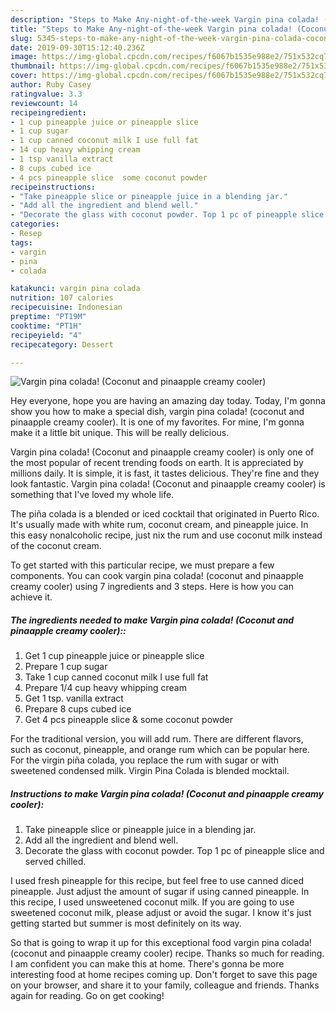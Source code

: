 ```yaml
---
description: "Steps to Make Any-night-of-the-week Vargin pina colada! (Coconut and pinaapple creamy cooler)"
title: "Steps to Make Any-night-of-the-week Vargin pina colada! (Coconut and pinaapple creamy cooler)"
slug: 5345-steps-to-make-any-night-of-the-week-vargin-pina-colada-coconut-and-pinaapple-creamy-cooler
date: 2019-09-30T15:12:40.236Z
image: https://img-global.cpcdn.com/recipes/f6067b1535e988e2/751x532cq70/vargin-pina-colada-coconut-and-pinaapple-creamy-cooler-recipe-main-photo.jpg
thumbnail: https://img-global.cpcdn.com/recipes/f6067b1535e988e2/751x532cq70/vargin-pina-colada-coconut-and-pinaapple-creamy-cooler-recipe-main-photo.jpg
cover: https://img-global.cpcdn.com/recipes/f6067b1535e988e2/751x532cq70/vargin-pina-colada-coconut-and-pinaapple-creamy-cooler-recipe-main-photo.jpg
author: Ruby Casey
ratingvalue: 3.3
reviewcount: 14
recipeingredient:
- 1 cup pineapple juice or pineapple slice
- 1 cup sugar
- 1 cup canned coconut milk I use full fat
- 14 cup heavy whipping cream
- 1 tsp vanilla extract
- 8 cups cubed ice
- 4 pcs pineapple slice  some coconut powder
recipeinstructions:
- "Take pineapple slice or pineapple juice in a blending jar."
- "Add all the ingredient and blend well."
- "Decorate the glass with coconut powder. Top 1 pc of pineapple slice and served chilled."
categories:
- Resep
tags:
- vargin
- pina
- colada

katakunci: vargin pina colada
nutrition: 107 calories
recipecuisine: Indonesian
preptime: "PT19M"
cooktime: "PT1H"
recipeyield: "4"
recipecategory: Dessert

---
```



![Vargin pina colada! (Coconut and pinaapple creamy cooler)](https://img-global.cpcdn.com/recipes/f6067b1535e988e2/751x532cq70/vargin-pina-colada-coconut-and-pinaapple-creamy-cooler-recipe-main-photo.jpg)

Hey everyone, hope you are having an amazing day today. Today, I'm gonna show you how to make a special dish, vargin pina colada! (coconut and pinaapple creamy cooler). It is one of my favorites. For mine, I'm gonna make it a little bit unique. This will be really delicious.

Vargin pina colada! (Coconut and pinaapple creamy cooler) is only one of the most popular of recent trending foods on earth. It is appreciated by millions daily. It is simple, it is fast, it tastes delicious. They're fine and they look fantastic. Vargin pina colada! (Coconut and pinaapple creamy cooler) is something that I've loved my whole life.

The piña colada is a blended or iced cocktail that originated in Puerto Rico. It&#39;s usually made with white rum, coconut cream, and pineapple juice. In this easy nonalcoholic recipe, just nix the rum and use coconut milk instead of the coconut cream.


To get started with this particular recipe, we must prepare a few components. You can cook vargin pina colada! (coconut and pinaapple creamy cooler) using 7 ingredients and 3 steps. Here is how you can achieve it.

##### The ingredients needed to make Vargin pina colada! (Coconut and pinaapple creamy cooler)::

1. Get 1 cup pineapple juice or pineapple slice
1. Prepare 1 cup sugar
1. Take 1 cup canned coconut milk I use full fat
1. Prepare 1/4 cup heavy whipping cream
1. Get 1 tsp. vanilla extract
1. Prepare 8 cups cubed ice
1. Get 4 pcs pineapple slice &amp; some coconut powder


For the traditional version, you will add rum. There are different flavors, such as coconut, pineapple, and orange rum which can be popular here. For the virgin piña colada, you replace the rum with sugar or with sweetened condensed milk. Virgin Pina Colada is blended mocktail. 

##### Instructions to make Vargin pina colada! (Coconut and pinaapple creamy cooler):

1. Take pineapple slice or pineapple juice in a blending jar.
1. Add all the ingredient and blend well.
1. Decorate the glass with coconut powder. Top 1 pc of pineapple slice and served chilled.


I used fresh pineapple for this recipe, but feel free to use canned diced pineapple. Just adjust the amount of sugar if using canned pineapple. In this recipe, I used unsweetened coconut milk. If you are going to use sweetened coconut milk, please adjust or avoid the sugar. I know it&#39;s just getting started but summer is most definitely on its way. 

So that is going to wrap it up for this exceptional food vargin pina colada! (coconut and pinaapple creamy cooler) recipe. Thanks so much for reading. I am confident you can make this at home. There's gonna be more interesting food at home recipes coming up. Don't forget to save this page on your browser, and share it to your family, colleague and friends. Thanks again for reading. Go on get cooking!
